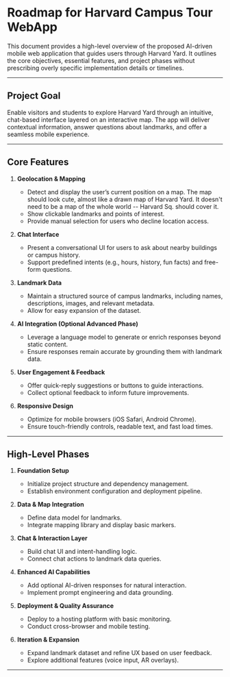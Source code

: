 # Roadmap for Harvard Campus Tour WebApp

This document provides a high-level overview of the proposed AI-driven mobile web application that guides users through Harvard Yard. It outlines the core objectives, essential features, and project phases without prescribing overly specific implementation details or timelines.

---

## Project Goal

Enable visitors and students to explore Harvard Yard through an intuitive, chat-based interface layered on an interactive map. The app will deliver contextual information, answer questions about landmarks, and offer a seamless mobile experience.

---

## Core Features

1. **Geolocation & Mapping**  
   - Detect and display the user’s current position on a map. The map should look cute, almost like a drawn map of Harvard Yard. It doesn't need to be a map of the whole world -- Harvard Sq. should cover it.
   - Show clickable landmarks and points of interest.
   - Provide manual selection for users who decline location access.

2. **Chat Interface**  
   - Present a conversational UI for users to ask about nearby buildings or campus history.  
   - Support predefined intents (e.g., hours, history, fun facts) and free-form questions.

3. **Landmark Data**  
   - Maintain a structured source of campus landmarks, including names, descriptions, images, and relevant metadata.  
   - Allow for easy expansion of the dataset.

4. **AI Integration (Optional Advanced Phase)**  
   - Leverage a language model to generate or enrich responses beyond static content.  
   - Ensure responses remain accurate by grounding them with landmark data.

5. **User Engagement & Feedback**  
   - Offer quick-reply suggestions or buttons to guide interactions.  
   - Collect optional feedback to inform future improvements.

6. **Responsive Design**  
   - Optimize for mobile browsers (iOS Safari, Android Chrome).  
   - Ensure touch-friendly controls, readable text, and fast load times.

---

## High-Level Phases

1. **Foundation Setup**  
   - Initialize project structure and dependency management.  
   - Establish environment configuration and deployment pipeline.

2. **Data & Map Integration**  
   - Define data model for landmarks.  
   - Integrate mapping library and display basic markers.

3. **Chat & Interaction Layer**  
   - Build chat UI and intent-handling logic.  
   - Connect chat actions to landmark data queries.

4. **Enhanced AI Capabilities**  
   - Add optional AI-driven responses for natural interaction.  
   - Implement prompt engineering and data grounding.

5. **Deployment & Quality Assurance**  
   - Deploy to a hosting platform with basic monitoring.  
   - Conduct cross-browser and mobile testing.

6. **Iteration & Expansion**  
   - Expand landmark dataset and refine UX based on user feedback.  
   - Explore additional features (voice input, AR overlays).

---